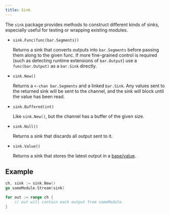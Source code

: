```yaml
---
title: Sink
---
```


The `sink` package provides methods to construct different kinds of sinks, especially useful for
testing or wrapping existing modules.

- `sink.Func(func(bar.Segments))`

  Returns a sink that converts outputs into `bar.Segments` before passing them along to the given
  func. If more fine-grained control is required (such as detecting runtime extensions of
  `bar.Output`) use a `func(bar.Output)` as a `bar.Sink` directly.

- `sink.New()`

  Returns a `<-chan bar.Segments` and a linked `bar.Sink`. Any values sent to the returned sink will
  be sent to the channel, and the sink will block until the value has been read.

- `sink.Buffered(int)`

  Like `sink.New()`, but the channel has a buffer of the given size.

- `sink.Null()`

  Returns a sink that discards all output sent to it.

- `sink.Value()`

  Returns a sink that stores the latest output in a [base/value](/base/value).

## Example

```go
ch, sink := sink.New()
go someModule.Stream(sink)

for out := range ch {
	// out will contain each output from someModule.
}
```
